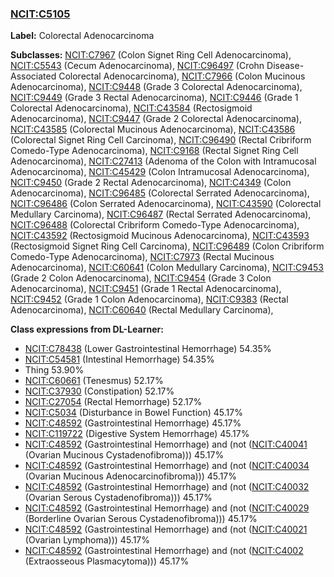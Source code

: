 
### [NCIT:C5105](http://purl.obolibrary.org/obo/NCIT_C5105)
**Label:** Colorectal Adenocarcinoma

**Subclasses:** [NCIT:C7967](http://purl.obolibrary.org/obo/NCIT_C7967) (Colon Signet Ring Cell Adenocarcinoma), [NCIT:C5543](http://purl.obolibrary.org/obo/NCIT_C5543) (Cecum Adenocarcinoma), [NCIT:C96497](http://purl.obolibrary.org/obo/NCIT_C96497) (Crohn Disease-Associated Colorectal Adenocarcinoma), [NCIT:C7966](http://purl.obolibrary.org/obo/NCIT_C7966) (Colon Mucinous Adenocarcinoma), [NCIT:C9448](http://purl.obolibrary.org/obo/NCIT_C9448) (Grade 3 Colorectal Adenocarcinoma), [NCIT:C9449](http://purl.obolibrary.org/obo/NCIT_C9449) (Grade 3 Rectal Adenocarcinoma), [NCIT:C9446](http://purl.obolibrary.org/obo/NCIT_C9446) (Grade 1 Colorectal Adenocarcinoma), [NCIT:C43584](http://purl.obolibrary.org/obo/NCIT_C43584) (Rectosigmoid Adenocarcinoma), [NCIT:C9447](http://purl.obolibrary.org/obo/NCIT_C9447) (Grade 2 Colorectal Adenocarcinoma), [NCIT:C43585](http://purl.obolibrary.org/obo/NCIT_C43585) (Colorectal Mucinous Adenocarcinoma), [NCIT:C43586](http://purl.obolibrary.org/obo/NCIT_C43586) (Colorectal Signet Ring Cell Carcinoma), [NCIT:C96490](http://purl.obolibrary.org/obo/NCIT_C96490) (Rectal Cribriform Comedo-Type Adenocarcinoma), [NCIT:C9168](http://purl.obolibrary.org/obo/NCIT_C9168) (Rectal Signet Ring Cell Adenocarcinoma), [NCIT:C27413](http://purl.obolibrary.org/obo/NCIT_C27413) (Adenoma of the Colon with Intramucosal Adenocarcinoma), [NCIT:C45429](http://purl.obolibrary.org/obo/NCIT_C45429) (Colon Intramucosal Adenocarcinoma), [NCIT:C9450](http://purl.obolibrary.org/obo/NCIT_C9450) (Grade 2 Rectal Adenocarcinoma), [NCIT:C4349](http://purl.obolibrary.org/obo/NCIT_C4349) (Colon Adenocarcinoma), [NCIT:C96485](http://purl.obolibrary.org/obo/NCIT_C96485) (Colorectal Serrated Adenocarcinoma), [NCIT:C96486](http://purl.obolibrary.org/obo/NCIT_C96486) (Colon Serrated Adenocarcinoma), [NCIT:C43590](http://purl.obolibrary.org/obo/NCIT_C43590) (Colorectal Medullary Carcinoma), [NCIT:C96487](http://purl.obolibrary.org/obo/NCIT_C96487) (Rectal Serrated Adenocarcinoma), [NCIT:C96488](http://purl.obolibrary.org/obo/NCIT_C96488) (Colorectal Cribriform Comedo-Type Adenocarcinoma), [NCIT:C43592](http://purl.obolibrary.org/obo/NCIT_C43592) (Rectosigmoid Mucinous Adenocarcinoma), [NCIT:C43593](http://purl.obolibrary.org/obo/NCIT_C43593) (Rectosigmoid Signet Ring Cell Carcinoma), [NCIT:C96489](http://purl.obolibrary.org/obo/NCIT_C96489) (Colon Cribriform Comedo-Type Adenocarcinoma), [NCIT:C7973](http://purl.obolibrary.org/obo/NCIT_C7973) (Rectal Mucinous Adenocarcinoma), [NCIT:C60641](http://purl.obolibrary.org/obo/NCIT_C60641) (Colon Medullary Carcinoma), [NCIT:C9453](http://purl.obolibrary.org/obo/NCIT_C9453) (Grade 2 Colon Adenocarcinoma), [NCIT:C9454](http://purl.obolibrary.org/obo/NCIT_C9454) (Grade 3 Colon Adenocarcinoma), [NCIT:C9451](http://purl.obolibrary.org/obo/NCIT_C9451) (Grade 1 Rectal Adenocarcinoma), [NCIT:C9452](http://purl.obolibrary.org/obo/NCIT_C9452) (Grade 1 Colon Adenocarcinoma), [NCIT:C9383](http://purl.obolibrary.org/obo/NCIT_C9383) (Rectal Adenocarcinoma), [NCIT:C60640](http://purl.obolibrary.org/obo/NCIT_C60640) (Rectal Medullary Carcinoma), 

**Class expressions from DL-Learner:**

- [NCIT:C78438](http://purl.obolibrary.org/obo/NCIT_C78438) (Lower Gastrointestinal Hemorrhage) 54.35%
- [NCIT:C54581](http://purl.obolibrary.org/obo/NCIT_C54581) (Intestinal Hemorrhage) 54.35%
- Thing 53.90%
- [NCIT:C60661](http://purl.obolibrary.org/obo/NCIT_C60661) (Tenesmus) 52.17%
- [NCIT:C37930](http://purl.obolibrary.org/obo/NCIT_C37930) (Constipation) 52.17%
- [NCIT:C27054](http://purl.obolibrary.org/obo/NCIT_C27054) (Rectal Hemorrhage) 52.17%
- [NCIT:C5034](http://purl.obolibrary.org/obo/NCIT_C5034) (Disturbance in Bowel Function) 45.17%
- [NCIT:C48592](http://purl.obolibrary.org/obo/NCIT_C48592) (Gastrointestinal Hemorrhage) 45.17%
- [NCIT:C119722](http://purl.obolibrary.org/obo/NCIT_C119722) (Digestive System Hemorrhage) 45.17%
- [NCIT:C48592](http://purl.obolibrary.org/obo/NCIT_C48592) (Gastrointestinal Hemorrhage) and (not ([NCIT:C40041](http://purl.obolibrary.org/obo/NCIT_C40041) (Ovarian Mucinous Cystadenofibroma))) 45.17%
- [NCIT:C48592](http://purl.obolibrary.org/obo/NCIT_C48592) (Gastrointestinal Hemorrhage) and (not ([NCIT:C40034](http://purl.obolibrary.org/obo/NCIT_C40034) (Ovarian Mucinous Adenocarcinofibroma))) 45.17%
- [NCIT:C48592](http://purl.obolibrary.org/obo/NCIT_C48592) (Gastrointestinal Hemorrhage) and (not ([NCIT:C40032](http://purl.obolibrary.org/obo/NCIT_C40032) (Ovarian Serous Cystadenofibroma))) 45.17%
- [NCIT:C48592](http://purl.obolibrary.org/obo/NCIT_C48592) (Gastrointestinal Hemorrhage) and (not ([NCIT:C40029](http://purl.obolibrary.org/obo/NCIT_C40029) (Borderline Ovarian Serous Cystadenofibroma))) 45.17%
- [NCIT:C48592](http://purl.obolibrary.org/obo/NCIT_C48592) (Gastrointestinal Hemorrhage) and (not ([NCIT:C40021](http://purl.obolibrary.org/obo/NCIT_C40021) (Ovarian Lymphoma))) 45.17%
- [NCIT:C48592](http://purl.obolibrary.org/obo/NCIT_C48592) (Gastrointestinal Hemorrhage) and (not ([NCIT:C4002](http://purl.obolibrary.org/obo/NCIT_C4002) (Extraosseous Plasmacytoma))) 45.17%


